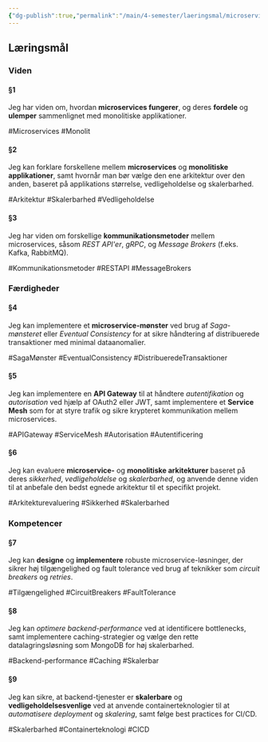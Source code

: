 ```yaml
---
{"dg-publish":true,"permalink":"/main/4-semester/laeringsmal/microservices-laeringsmal/","title":"Microservices Læringmål","created":"2024-09-11T11:41:52.839+02:00"}
---
```


## Læringsmål 
### Viden

#### §1
Jeg har viden om, hvordan **microservices fungerer**, og deres **fordele** og **ulemper** sammenlignet med monolitiske applikationer.

#Microservices #Monolit 
#### §2
Jeg kan forklare forskellene mellem **microservices** og **monolitiske applikationer**, samt hvornår man bør vælge den ene arkitektur over den anden, baseret på applikations størrelse, vedligeholdelse og skalerbarhed.

#Arkitektur #Skalerbarhed #Vedligeholdelse
#### §3
Jeg har viden om forskellige **kommunikationsmetoder** mellem microservices, såsom *REST* *API'er*, *gRPC*, og *Message Brokers* (f.eks. Kafka, RabbitMQ).

#Kommunikationsmetoder #RESTAPI #MessageBrokers
### Færdigheder

#### §4
Jeg kan implementere et **microservice-mønster** ved brug af *Saga-mønsteret* eller *Eventual Consistency* for at sikre håndtering af distribuerede transaktioner med minimal dataanomalier.

#SagaMønster #EventualConsistency #DistribueredeTransaktioner
#### §5
Jeg kan implementere en **API Gateway** til at håndtere *autentifikation* og *autorisation* ved hjælp af OAuth2 eller JWT, samt implementere et **Service Mesh** som for at styre trafik og sikre krypteret kommunikation mellem microservices.

#APIGateway #ServiceMesh #Autorisation #Autentificering 
#### §6
Jeg kan evaluere **microservice-** og **monolitiske arkitekturer** baseret på deres *sikkerhed*, *vedligeholdelse* og *skalerbarhed*, og anvende denne viden til at anbefale den bedst egnede arkitektur til et specifikt projekt.

#Arkitekturevaluering #Sikkerhed #Skalerbarhed

### Kompetencer

#### §7
Jeg kan **designe** og **implementere** robuste microservice-løsninger, der sikrer høj tilgængelighed og fault tolerance ved brug af teknikker som *circuit breakers* og *retries*.

#Tilgængelighed #CircuitBreakers #FaultTolerance
#### §8
Jeg kan *optimere backend-performance* ved at identificere bottlenecks, samt implementere caching-strategier og vælge den rette datalagringsløsning som MongoDB for høj skalerbarhed. 

#Backend-performance #Caching #Skalerbar
#### §9
Jeg kan sikre, at backend-tjenester er **skalerbare** og **vedligeholdelsesvenlige** ved at anvende containerteknologier til at *automatisere deployment* og *skalering*, samt følge best practices for CI/CD.

#Skalerbarhed #Containerteknologi #CICD